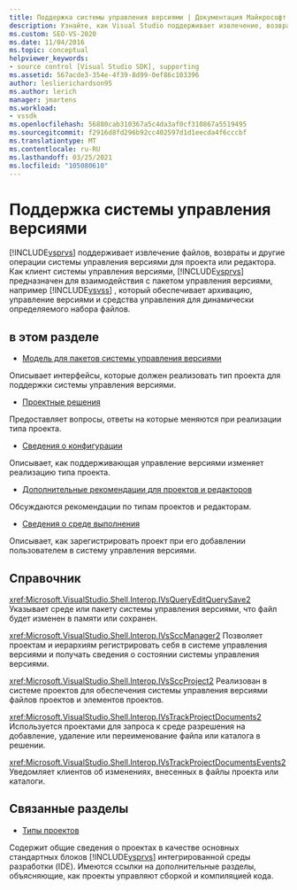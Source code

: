 ```yaml
---
title: Поддержка системы управления версиями | Документация Майкрософт
description: Узнайте, как Visual Studio поддерживает извлечение, возвраты и другие операции с системой управления версиями для проекта или редактора.
ms.custom: SEO-VS-2020
ms.date: 11/04/2016
ms.topic: conceptual
helpviewer_keywords:
- source control [Visual Studio SDK], supporting
ms.assetid: 567acde3-354e-4f39-8d99-0ef86c103396
author: leslierichardson95
ms.author: lerich
manager: jmartens
ms.workload:
- vssdk
ms.openlocfilehash: 56880cab310367a5c4da3af0cf310867a5519495
ms.sourcegitcommit: f2916d8fd296b92cc402597d1d1eecda4f6cccbf
ms.translationtype: MT
ms.contentlocale: ru-RU
ms.lasthandoff: 03/25/2021
ms.locfileid: "105080610"
---
```

# <a name="supporting-source-control"></a>Поддержка системы управления версиями
[!INCLUDE[vsprvs](../../code-quality/includes/vsprvs_md.md)] поддерживает извлечение файлов, возвраты и другие операции системы управления версиями для проекта или редактора. Как клиент системы управления версиями, [!INCLUDE[vsprvs](../../code-quality/includes/vsprvs_md.md)] предназначен для взаимодействия с пакетом управления версиями, например [!INCLUDE[vsvss](../../extensibility/includes/vsvss_md.md)] , который обеспечивает архивацию, управление версиями и средства управления для динамически определяемого набора файлов.

## <a name="in-this-section"></a>в этом разделе
- [Модель для пакетов системы управления версиями](../../extensibility/internals/model-for-source-control-packages.md)

 Описывает интерфейсы, которые должен реализовать тип проекта для поддержки системы управления версиями.

- [Проектные решения](../../extensibility/internals/source-control-design-decisions.md)

 Предоставляет вопросы, ответы на которые меняются при реализации типа проекта.

- [Сведения о конфигурации](../../extensibility/internals/source-control-configuration-details.md)

 Описывает, как поддерживающая управление версиями изменяет реализацию типа проекта.

- [Дополнительные рекомендации для проектов и редакторов](../../extensibility/internals/additional-source-control-guidelines-for-projects-and-editors.md)

 Обсуждаются рекомендации по типам проектов и редакторам.

- [Сведения о среде выполнения](../../extensibility/internals/source-control-runtime-details.md)

 Описывает, как зарегистрировать проект при его добавлении пользователем в систему управления версиями.

## <a name="reference"></a>Справочник
 <xref:Microsoft.VisualStudio.Shell.Interop.IVsQueryEditQuerySave2> Указывает среде или пакету системы управления версиями, что файл будет изменен в памяти или сохранен.

 <xref:Microsoft.VisualStudio.Shell.Interop.IVsSccManager2> Позволяет проектам и иерархиям регистрировать себя в системе управления версиями и получать сведения о состоянии системы управления версиями.

 <xref:Microsoft.VisualStudio.Shell.Interop.IVsSccProject2> Реализован в системе проектов для обеспечения системы управления версиями файлов проектов и элементов проектов.

 <xref:Microsoft.VisualStudio.Shell.Interop.IVsTrackProjectDocuments2> Используется проектами для запроса к среде разрешения на добавление, удаление или переименование файла или каталога в решении.

 <xref:Microsoft.VisualStudio.Shell.Interop.IVsTrackProjectDocumentsEvents2> Уведомляет клиентов об изменениях, внесенных в файлы проекта или каталоги.

## <a name="related-sections"></a>Связанные разделы
- [Типы проектов](../../extensibility/internals/project-types.md)

 Содержит общие сведения о проектах в качестве основных стандартных блоков [!INCLUDE[vsprvs](../../code-quality/includes/vsprvs_md.md)] интегрированной среды разработки (IDE). Имеются ссылки на дополнительные разделы, объясняющие, как проекты управляют сборкой и компиляцией кода.
